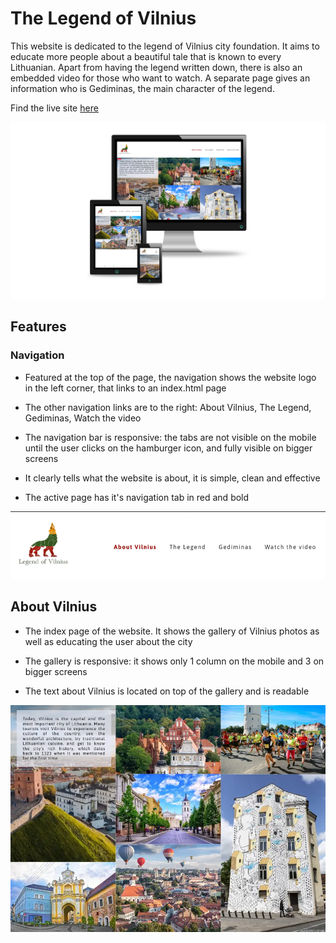 # The Legend of Vilnius

This website is dedicated to the legend of Vilnius city foundation. It aims to educate more people about a beautiful tale that is known to every Lithuanian. Apart from having the legend written down, there is also an embedded video for those who want to watch. A separate page gives an information who is Gediminas, the main character of the legend.

Find the live site [here]

[here]: https://flowercatgirl.github.io/firstAssignment/index.html

![screenshot of site responsiveness](assets/images/readme_mainimage.webp)

## Features

### Navigation

- Featured at the top of the page, the navigation shows the website logo in the left corner, that links to an index.html page

- The other navigation links are to the right: About Vilnius, The Legend, Gediminas, Watch the video

- The navigation bar is responsive: the tabs are not visible on the mobile until the user clicks on the hamburger icon, and fully visible on bigger screens

- It clearly tells what the website is about, it is simple, clean and effective

- The active page has it's navigation tab in red and bold

![screenshot of navigation](assets/images/navigation.webp)

## About Vilnius

- The index page of the website. It shows the gallery of Vilnius photos as well as educating the user about the city

- The gallery is responsive: it shows only 1 column on the mobile and 3 on bigger screens

- The text about Vilnius is located on top of the gallery and is readable

![screenshot of index.html](assets/images/index.webp)

